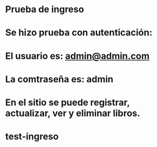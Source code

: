 # Prueba de ingreso
# Se hizo prueba con autenticación:
# El usuario es: admin@admin.com
# La comtraseña es: admin
# En el sitio se puede registrar, actualizar, ver y eliminar libros. 
# test-ingreso
